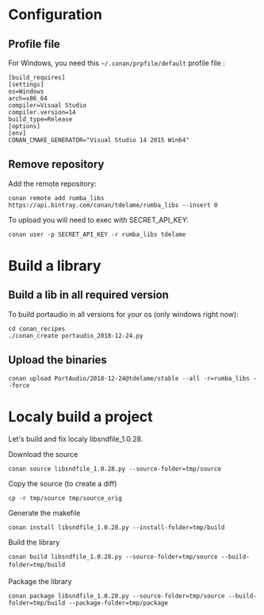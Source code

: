 # Configuration

## Profile file

For Windows, you need this ```~/.conan/prpfile/default``` profile file :
```
[build_requires]
[settings]
os=Windows
arch=x86_64
compiler=Visual Studio
compiler.version=14
build_type=Release
[options]
[env]
CONAN_CMAKE_GENERATOR="Visual Studio 14 2015 Win64"
```

## Remove repository

Add the remote repository:
```
conan remote add rumba_libs https://api.bintray.com/conan/tdelame/rumba_libs --insert 0
```

To upload you will need to exec with SECRET_API_KEY:
```
conan user -p SECRET_API_KEY -r rumba_libs tdelame
```

# Build a library

## Build a lib in all required version

To build portaudio in all versions for your os (only windows right now):

```
cd conan_recipes
./conan_create portaudio_2018-12-24.py
```

## Upload the binaries

```
conan upload PortAudio/2018-12-24@tdelame/stable --all -r=rumba_libs --force
```

# Localy build a project

Let's build and fix localy libsndfile_1.0.28.

Download the source
```
conan source libsndfile_1.0.28.py --source-folder=tmp/source
```

Copy the source (to create a diff)
```
cp -r tmp/source tmp/source_orig
```

Generate the makefile
```
conan install libsndfile_1.0.28.py --install-folder=tmp/build
```

Build the library
```
conan build libsndfile_1.0.28.py --source-folder=tmp/source --build-folder=tmp/build
```

Package the library
```
conan package libsndfile_1.0.28.py --source-folder=tmp/source --build-folder=tmp/build --package-folder=tmp/package
```
